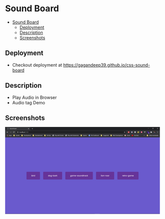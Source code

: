 # Sound Board

- [Sound Board](#sound-board)
  - [Deployment](#deployment)
  - [Description](#description)
  - [Screenshots](#screenshots)

## Deployment

- Checkout deployment at https://gagandeep39.github.io/css-sound-board

## Description

- Play Audio in Browser
- Audio tag Demo

## Screenshots

![Screenshot 1](./assets/screenshot_1.png)
